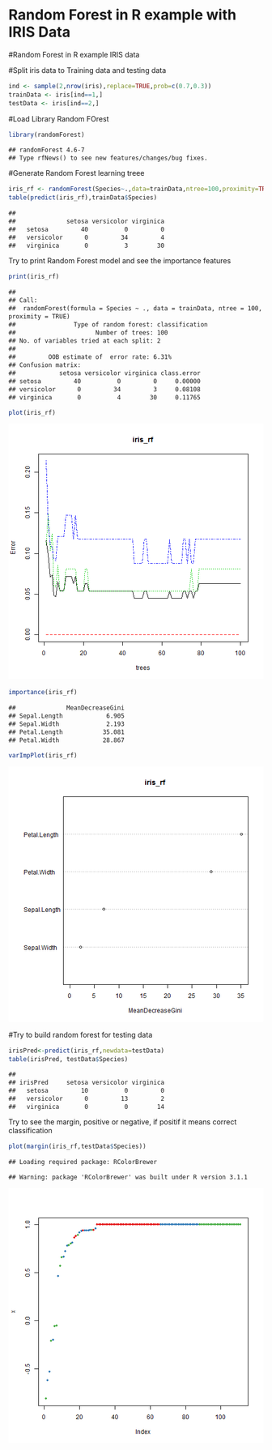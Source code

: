 Random Forest in R example with IRIS Data
========================================================


#Random Forest in R example IRIS data


#Split iris data to Training data and testing data


```r
ind <- sample(2,nrow(iris),replace=TRUE,prob=c(0.7,0.3))
trainData <- iris[ind==1,]
testData <- iris[ind==2,]
```
#Load Library Random FOrest

```r
library(randomForest)
```

```
## randomForest 4.6-7
## Type rfNews() to see new features/changes/bug fixes.
```
#Generate Random Forest learning treee

```r
iris_rf <- randomForest(Species~.,data=trainData,ntree=100,proximity=TRUE)
table(predict(iris_rf),trainData$Species)
```

```
##             
##              setosa versicolor virginica
##   setosa         40          0         0
##   versicolor      0         34         4
##   virginica       0          3        30
```

Try to print Random Forest model and see the importance features

```r
print(iris_rf)
```

```
## 
## Call:
##  randomForest(formula = Species ~ ., data = trainData, ntree = 100,      proximity = TRUE) 
##                Type of random forest: classification
##                      Number of trees: 100
## No. of variables tried at each split: 2
## 
##         OOB estimate of  error rate: 6.31%
## Confusion matrix:
##            setosa versicolor virginica class.error
## setosa         40          0         0     0.00000
## versicolor      0         34         3     0.08108
## virginica       0          4        30     0.11765
```

```r
plot(iris_rf)
```

![plot of chunk unnamed-chunk-4](figure/unnamed-chunk-41.png) 

```r
importance(iris_rf)
```

```
##              MeanDecreaseGini
## Sepal.Length            6.905
## Sepal.Width             2.193
## Petal.Length           35.081
## Petal.Width            28.867
```

```r
varImpPlot(iris_rf)
```

![plot of chunk unnamed-chunk-4](figure/unnamed-chunk-42.png) 

#Try to build random forest for testing data

```r
irisPred<-predict(iris_rf,newdata=testData)
table(irisPred, testData$Species)
```

```
##             
## irisPred     setosa versicolor virginica
##   setosa         10          0         0
##   versicolor      0         13         2
##   virginica       0          0        14
```
Try to see the margin, positive or negative, if positif it means correct classification

```r
plot(margin(iris_rf,testData$Species))
```

```
## Loading required package: RColorBrewer
```

```
## Warning: package 'RColorBrewer' was built under R version 3.1.1
```

![plot of chunk unnamed-chunk-6](figure/unnamed-chunk-6.png) 
